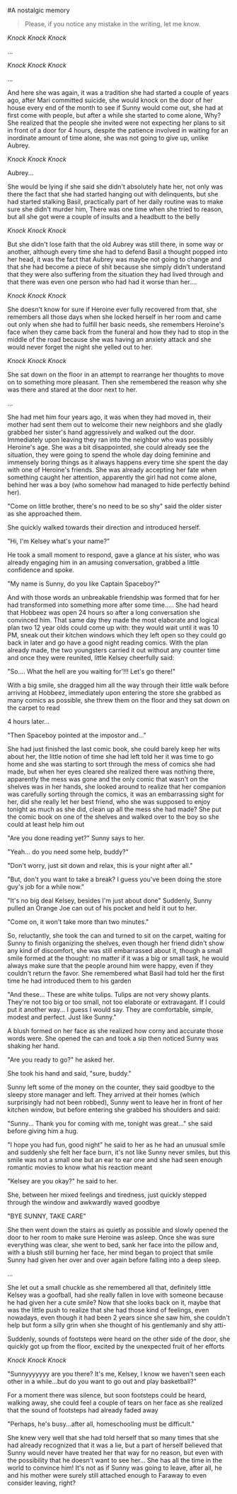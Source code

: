#A nostalgic memory

>Please, if you notice any mistake in the writing, let me know.

*Knock Knock Knock*

...

*Knock Knock Knock*

...

And here she was again, it was a tradition she had started a couple of years ago, after Mari committed suicide, she would knock on the door of her house every end of the month to see if Sunny would come out, she had at first come with people, but after a while she started to come alone, Why? She realized that the people she invited were not expecting her plans to sit in front of a door for 4 hours, despite the patience involved in waiting for an inordinate amount of time alone, she was not going to give up, unlike Aubrey.

*Knock Knock Knock* 

Aubrey...

She would be lying if she said she didn't absolutely hate her, not only was there the fact that she had started hanging out with delinquents, but she had started stalking Basil, practically part of her daily routine was to make sure she didn't murder him, There was one time when she tried to reason, but all she got were a couple of insults and a headbutt to the belly

*Knock Knock Knock*

But she didn't lose faith that the old Aubrey was still there, in some way or another, although every time she had to defend Basil a thought popped into her head, it was the fact that Aubrey was maybe not going to change and that she had become a piece of shit because she simply didn't understand that they were also suffering from the situation they had lived through and that there was even one person who had had it worse than her....

*Knock Knock Knock*

She doesn't know for sure if Heroine ever fully recovered from that, she remembers all those days when she locked herself in her room and came out only when she had to fulfill her basic needs, she remembers Heroine's face when they came back from the funeral and how they had to stop in the middle of the road because she was having an anxiety attack and she would never forget the night she yelled out to her.

*Knock Knock Knock*

She sat down on the floor in an attempt to rearrange her thoughts to move on to something more pleasant. Then she remembered the reason why she was there and stared at the door next to her.

...

She had met him four years ago, it was when they had moved in, their mother had sent them out to welcome their new neighbors and she gladly grabbed her sister's hand aggressively and walked out the door. Immediately upon leaving they ran into the neighbor who was possibly Heroine's age. She was a bit disappointed, she could already see the situation, they were going to spend the whole day doing feminine and immensely boring things as it always happens every time she spent the day with one of Heroine's friends. She was already accepting her fate when something caught her attention, apparently the girl had not come alone, behind her was a boy (who somehow had managed to hide perfectly behind her). 

"Come on little brother, there's no need to be so shy" said the older sister as she approached them.

She quickly walked towards their direction and introduced herself.

"Hi, I'm Kelsey what's your name?"

He took a small moment to respond, gave a glance at his sister, who was already engaging him in an amusing conversation, grabbed a little confidence and spoke.

"My name is Sunny, do you like Captain Spaceboy?"

And with those words an unbreakable friendship was formed that for her had transformed into something more after some time.....
She had heard that Hobbeez was open 24 hours so after a long conversation she convinced him. That same day they made the most elaborate and logical plan two 12 year olds could come up with: they would wait until it was 10 PM, sneak out their kitchen windows which they left open so they could go back in later and go have a good night reading comics. With the plan already made, the two youngsters carried it out without any counter time and once they were reunited, little Kelsey cheerfully said:

"So.... What the hell are you waiting for'!!! Let's go there!"

With a big smile, she dragged him all the way through their little walk before arriving at Hobbeez, immediately upon entering the store she grabbed as many comics as possible, she threw them on the floor and they sat down on the carpet to read

4 hours later...

"Then Spaceboy pointed at the impostor and..."

She had just finished the last comic book, she could barely keep her wits about her, the little notion of time she had left told her it was time to go home and she was starting to sort through the mess of comics she had made, but when her eyes cleared she realized there was nothing there, apparently the mess was gone and the only comic that wasn't on the shelves was in her hands, she looked around to realize that her companion was carefully sorting through the comics, it was an embarrassing sight for her, did she really let her best friend, who she was supposed to enjoy tonight as much as she did, clean up all the mess she had made? She put the comic book on one of the shelves and walked over to the boy so she could at least help him out 

"Are you done reading yet?" Sunny says to her.

"Yeah... do you need some help, buddy?"

"Don't worry, just sit down and relax, this is your night after all." 

"But, don't you want to take a break? I guess you've been doing the store guy's job for a while now."

"It's no big deal Kelsey, besides I'm just about done" Suddenly, Sunny pulled an Orange Joe can out of his pocket and held it out to her.

"Come on, it won't take more than two minutes."

So, reluctantly, she took the can and turned to sit on the carpet, waiting for Sunny to finish organizing the shelves, even though her friend didn't show any kind of discomfort, she was still embarrassed about it, though a small smile formed at the thought: no matter if it was a big or small task, he would always make sure that the people around him were happy, even if they couldn't return the favor. She remembered what Basil had told her the first time he had introduced them to his garden 

"And these... These are white tulips. Tulips are not very showy plants. They're not too big or too small, not too elaborate or extravagant. If I could put it another way... I guess I would say. They are comfortable, simple, modest and perfect. Just like Sunny."

A blush formed on her face as she realized how corny and accurate those words were. She opened the can and took a sip then noticed Sunny was shaking her hand. 

"Are you ready to go?" he asked her.

She took his hand and said, "sure, buddy."

Sunny left some of the money on the counter, they said goodbye to the sleepy store manager and left. They arrived at their homes (which surprisingly had not been robbed), Sunny went to leave her in front of her kitchen window, but before entering she grabbed his shoulders and said:

"Sunny... Thank you for coming with me, tonight was great..." she said before giving him a hug.

"I hope you had fun, good night" he said to her as he had an unusual smile and suddenly she felt her face burn, it's not like Sunny never smiles, but this smile was not a small one but an ear to ear one and she had seen enough romantic movies to know what his reaction meant

"Kelsey are you okay?" he said to her. 

She, between her mixed feelings and tiredness, just quickly stepped through the window and awkwardly waved goodbye

"BYE SUNNY, TAKE CARE" 

She then went down the stairs as quietly as possible and slowly opened the door to her room to make sure Heroine was asleep. Once she was sure everything was clear, she went to bed, sank her face into the pillow and, with a blush still burning her face, her mind began to project that smile Sunny had given her over and over again before falling into a deep sleep.

...

She let out a small chuckle as she remembered all that, definitely little Kelsey was a goofball, had she really fallen in love with someone because he had given her a cute smile? Now that she looks back on it, maybe that was the little push to realize that she had those kind of feelings, even nowadays, even though it had been 2 years since she saw him, she couldn't help but form a silly grin when she thought of his gentlemanly and shy atti-

Suddenly, sounds of footsteps were heard on the other side of the door, she quickly got up from the floor, excited by the unexpected fruit of her efforts 

*Knock Knock Knock*

"Sunnyyyyyyy are you there? It's me, Kelsey, I know we haven't seen each other in a while...but do you want to go out and play basketball?"

For a moment there was silence, but soon footsteps could be heard, walking away, she could feel a couple of tears on her face as she realized that the sound of footsteps had already faded away

"Perhaps, he's busy...after all, homeschooling must be difficult."

She knew very well that she had told herself that so many times that she had already recognized that it was a lie, but a part of herself believed that Sunny would never have treated her that way for no reason, but even with the possibility that he doesn't want to see her... She has all the time in the world to convince him! It's not as if Sunny was going to leave, after all, he and his mother were surely still attached enough to Faraway to even consider leaving, right?
